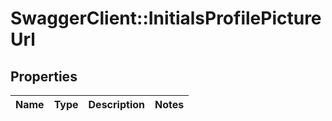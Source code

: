 # SwaggerClient::InitialsProfilePictureUrl

## Properties
Name | Type | Description | Notes
------------ | ------------- | ------------- | -------------


